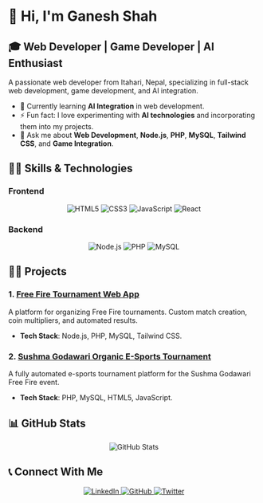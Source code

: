 
# 👋 Hi, I'm Ganesh Shah

## 🎓 Web Developer | Game Developer | AI Enthusiast
A passionate web developer from Itahari, Nepal, specializing in full-stack web development, game development, and AI integration.

- 🌱 Currently learning **AI Integration** in web development.
- ⚡ Fun fact: I love experimenting with **AI technologies** and incorporating them into my projects.
- 💬 Ask me about **Web Development**, **Node.js**, **PHP**, **MySQL**, **Tailwind CSS**, and **Game Integration**.

## 🧑‍💻 Skills & Technologies

### Frontend
<p align="center">
  <img src="https://img.shields.io/badge/HTML5-%23E34F26.svg?&style=flat&logo=html5&logoColor=white" alt="HTML5"/>
  <img src="https://img.shields.io/badge/CSS3-%231572B6.svg?&style=flat&logo=css3&logoColor=white" alt="CSS3"/>
  <img src="https://img.shields.io/badge/JavaScript-%23F7DF1E.svg?&style=flat&logo=javascript&logoColor=black" alt="JavaScript"/>
  <img src="https://img.shields.io/badge/React-%2300d8ff.svg?&style=flat&logo=react&logoColor=white" alt="React"/>
</p>

### Backend
<p align="center">
  <img src="https://img.shields.io/badge/Node.js-%23339933.svg?&style=flat&logo=node.js&logoColor=white" alt="Node.js"/>
  <img src="https://img.shields.io/badge/PHP-%23777BB4.svg?&style=flat&logo=php&logoColor=white" alt="PHP"/>
  <img src="https://img.shields.io/badge/MySQL-%234479A1.svg?&style=flat&logo=mysql&logoColor=white" alt="MySQL"/>
</p>

## 🧑‍💻 Projects

### 1. [Free Fire Tournament Web App](https://github.com/ganeshshah2064/free-fire-tournament)
A platform for organizing Free Fire tournaments. Custom match creation, coin multipliers, and automated results.
- **Tech Stack**: Node.js, PHP, MySQL, Tailwind CSS.

### 2. [Sushma Godawari Organic E-Sports Tournament](https://github.com/ganeshshah2064/sgc-tournament)
A fully automated e-sports tournament platform for the Sushma Godawari Free Fire event.
- **Tech Stack**: PHP, MySQL, HTML5, JavaScript.

## 📊 GitHub Stats

<p align="center">
  <img src="https://github-readme-stats.vercel.app/api?username=ganeshshah2064&show_icons=true&count_private=true&hide=prs&theme=radical" alt="GitHub Stats"/>
</p>

## 📞 Connect With Me

<p align="center">
  <a href="https://www.linkedin.com/in/ganesh-shah-xyz" target="_blank">
    <img src="https://img.shields.io/badge/LinkedIn-%230A66C2.svg?&style=for-the-badge&logo=linkedin&logoColor=white" alt="LinkedIn"/>
  </a>
  <a href="https://github.com/ganeshshah2064" target="_blank">
    <img src="https://img.shields.io/badge/GitHub-%23121011.svg?&style=for-the-badge&logo=github&logoColor=white" alt="GitHub"/>
  </a>
  <a href="https://twitter.com/your-twitter" target="_blank">
    <img src="https://img.shields.io/badge/Twitter-%231DA1F2.svg?&style=for-the-badge&logo=twitter&logoColor=white" alt="Twitter"/>
  </a>
</p>


